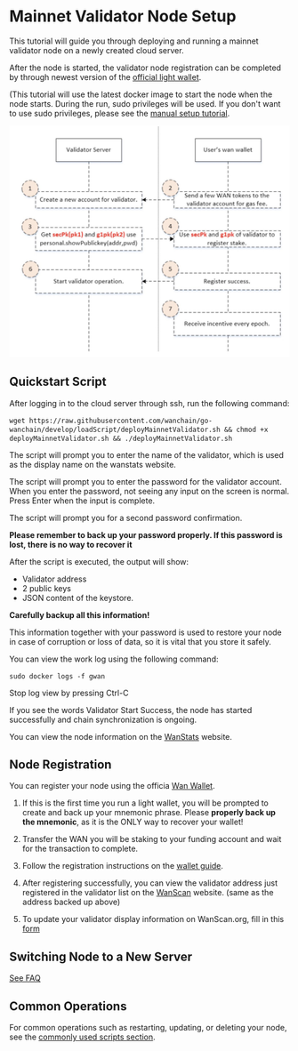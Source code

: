 # Mainnet Validator Node Setup
This tutorial will guide you through deploying and running a mainnet validator node on a newly created cloud server.

After the node is started, the validator node registration can be completed by through newest version of the [official light wallet](https://github.com/wanchain/wan-wallet-desktop/releases).

(This tutorial will use the latest docker image to start the node when the node starts. During the run, sudo privileges will be used. If you don't want to use sudo privileges, please see the [manual setup tutorial](staking/manually-deploy-validator.md).

![](media/validator-process.jpeg "Validator Overview") 

## Quickstart Script

After logging in to the cloud server through ssh, run the following command:

```
wget https://raw.githubusercontent.com/wanchain/go-wanchain/develop/loadScript/deployMainnetValidator.sh && chmod +x deployMainnetValidator.sh && ./deployMainnetValidator.sh
```

The script will prompt you to enter the name of the validator, which is used as the display name on the wanstats website.

The script will prompt you to enter the password for the validator account. When you enter the password, not seeing any input on the screen is normal. Press Enter when the input is complete.

The script will prompt you for a second password confirmation.

**Please remember to back up your password properly. If this password is lost, there is no way to recover it**

After the script is executed, the output will show: 

* Validator address
* 2 public keys
* JSON content of the keystore. 

**Carefully backup all this information!**

This information together with your password is used to restore your node in case of corruption or loss of data, so it is vital that you store it safely.

You can view the work log using the following command:


```
sudo docker logs -f gwan
```

Stop log view by pressing Ctrl-C

If you see the words Validator Start Success, the node has started successfully and chain synchronization is ongoing.

You can view the node information on the [WanStats](https://wanstats.io/) website.

## Node Registration

You can register your node using the officia [Wan Wallet](https://github.com/wanchain/wan-wallet-desktop/releases).

1. If this is the first time you run a light wallet, you will be prompted to create and back up your mnemonic phrase. Please **properly back up the mnemonic**, as it is the ONLY way to recover your wallet!

1. Transfer the WAN you will be staking to your funding account and wait for the transaction to complete.

1. Follow the registration instructions on the [wallet guide](wallet_and_tools/wan-wallet?id=validator-node-registration).

1. After registering successfully, you can view the validator address just registered in the validator list on the [WanScan](https://wanscan.org/) website. (same as the address backed up above)

1. To update your validator display information on WanScan.org, fill in this [form](https://forms.office.com/Pages/ResponsePage.aspx?id=VPnN3XSIEEqLYwFUDjqIlhDN00eQ8opLu9Rbjur15g5UOTVCNFoxQ0dCRUNFTFQzTTVBVFFVMjI2OS4u)


## Switching Node to a New Server

[See FAQ](staking/faq?id=node-switch)

## Common Operations

For common operations such as restarting, updating, or deleting your node, see the [commonly used scripts section](staking/pos-scripts).
